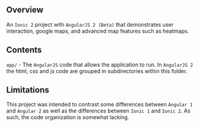 ## Overview
An `Ionic 2` project with `AngularJS 2 (Beta)` that demonstrates user interaction, google maps, and advanced map features such as heatmaps.

## Contents
`app/` - The `AngularJS` code that allows the application to run. In `AngularJS 2` the html, css and js code are grouped in subdirectories within this folder.

## Limitations
This project was intended to contrast some differences between `Angular 1` and `Angular 2` as well as the differences between `Ionic 1` and `Ionic 2`. As such, the code organization is somewhat lacking.
